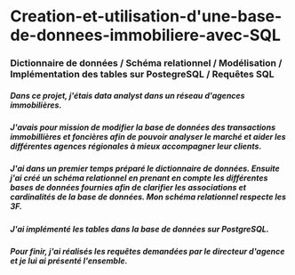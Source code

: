 # Creation-et-utilisation-d'une-base-de-donnees-immobiliere-avec-SQL
### Dictionnaire de données / Schéma relationnel / Modélisation / Implémentation des tables sur PostegreSQL / Requêtes SQL
##### Dans ce projet, j'étais data analyst dans un réseau d'agences immobilières.
##### J'avais pour mission de modifier la base de données des transactions immobillières et foncières afin de pouvoir analyser le marché et aider les différentes agences régionales à mieux accompagner leur clients.
##### J'ai dans un premier temps préparé le dictionnaire de données. Ensuite j'ai créé un schéma relationnel en prenant en compte les différentes bases de données fournies afin de clarifier les associations et cardinalités de la base de données. Mon schéma relationnel respecte les 3F.
##### J'ai implémenté les tables dans la base de données sur PostgreSQL.
##### Pour finir, j'ai réalisés les requêtes demandées par le directeur d'agence et je lui ai présenté l'ensemble.
